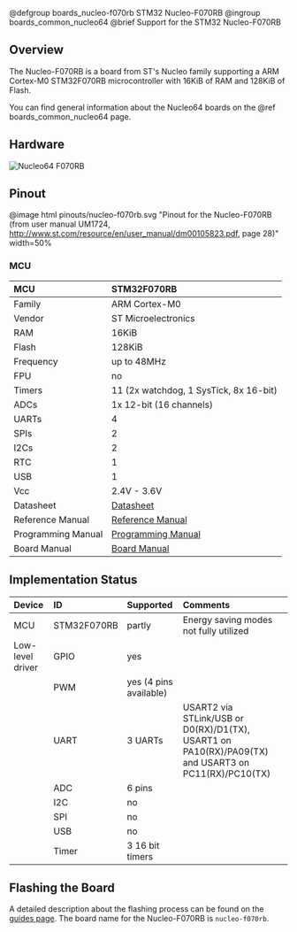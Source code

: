 @defgroup    boards_nucleo-f070rb STM32 Nucleo-F070RB
@ingroup     boards_common_nucleo64
@brief       Support for the STM32 Nucleo-F070RB

## Overview

The Nucleo-F070RB is a board from ST's Nucleo family supporting a ARM Cortex-M0
STM32F070RB microcontroller with 16KiB of RAM and 128KiB of Flash.

You can find general information about the Nucleo64 boards on the
@ref boards_common_nucleo64 page.

## Hardware

![Nucleo64 F070RB](http://www.open-electronics.org/wp-content/uploads/2015/08/Figura2-500x467.png)

## Pinout

@image html pinouts/nucleo-f070rb.svg "Pinout for the Nucleo-F070RB (from user manual UM1724, http://www.st.com/resource/en/user_manual/dm00105823.pdf, page 28)" width=50%

### MCU
| MCU                   | STM32F070RB                                                                           |
|:--------------------- |:------------------------------------------------------------------------------------- |
| Family                | ARM Cortex-M0                                                                         |
| Vendor                | ST Microelectronics                                                                   |
| RAM                   | 16KiB                                                                                 |
| Flash                 | 128KiB                                                                                |
| Frequency             | up to 48MHz                                                                           |
| FPU                   | no                                                                                    |
| Timers                | 11 (2x watchdog, 1 SysTick, 8x 16-bit)                                                |
| ADCs                  | 1x 12-bit (16 channels)                                                               |
| UARTs                 | 4                                                                                     |
| SPIs                  | 2                                                                                     |
| I2Cs                  | 2                                                                                     |
| RTC                   | 1                                                                                     |
| USB                   | 1                                                                                     |
| Vcc                   | 2.4V - 3.6V                                                                           |
| Datasheet             | [Datasheet](http://www.st.com/resource/en/datasheet/stm32f070rb.pdf)                  |
| Reference Manual      | [Reference Manual](https://www.st.com/resource/en/reference_manual/dm00091010.pdf)    |
| Programming Manual    | [Programming Manual](http://www.st.com/resource/en/programming_manual/dm00051352.pdf) |
| Board Manual          | [Board Manual](http://www.st.com/resource/en/user_manual/dm00105823.pdf)              |



## Implementation Status
| Device | ID        | Supported | Comments  |
|:------------- |:------------- |:------------- |:------------- |
| MCU        | STM32F070RB   | partly    | Energy saving modes not fully utilized |
| Low-level driver | GPIO    | yes       | |
|        | PWM       | yes (4 pins available)    |  |
|        | UART      | 3 UARTs       | USART2 via STLink/USB or D0(RX)/D1(TX), USART1 on PA10(RX)/PA09(TX) and USART3 on PC11(RX)/PC10(TX) |
|        | ADC       | 6 pins        | |
|        | I2C       | no        | |
|        | SPI       | no        | |
|        | USB       | no        | |
|        | Timer     | 3 16 bit timers       | |


## Flashing the Board

A detailed description about the flashing process can be found on the
[guides page](https://guide.riot-os.org/board_specific/stm32/).
The board name for the Nucleo-F070RB is `nucleo-f070rb`.
